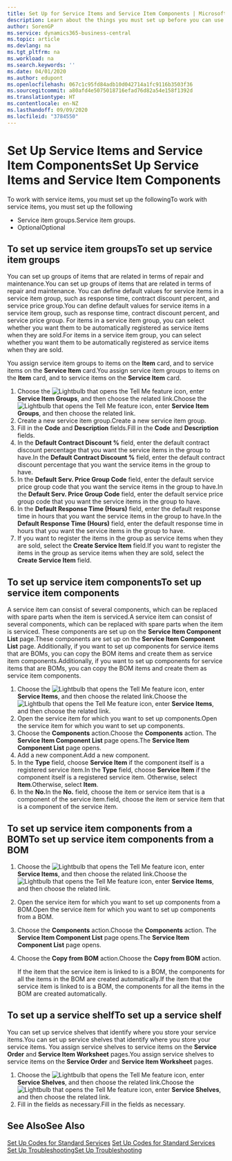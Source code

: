```yaml
---
title: Set Up for Service Items and Service Item Components | Microsoft Docs
description: Learn about the things you must set up before you can use service items, including default values such as response time, contract discount percent, and service price group.
author: SorenGP
ms.service: dynamics365-business-central
ms.topic: article
ms.devlang: na
ms.tgt_pltfrm: na
ms.workload: na
ms.search.keywords: ''
ms.date: 04/01/2020
ms.author: edupont
ms.openlocfilehash: 067c1c95fd84adb10d042714a1fc9116b3503f36
ms.sourcegitcommit: a80afd4e5075018716efad76d82a54e158f1392d
ms.translationtype: HT
ms.contentlocale: en-NZ
ms.lasthandoff: 09/09/2020
ms.locfileid: "3784550"
---
```

# <a name="set-up-service-items-and-service-item-components"></a><span data-ttu-id="509b0-103">Set Up Service Items and Service Item Components</span><span class="sxs-lookup"><span data-stu-id="509b0-103">Set Up Service Items and Service Item Components</span></span>
<span data-ttu-id="509b0-104">To work with service items, you must set up the following</span><span class="sxs-lookup"><span data-stu-id="509b0-104">To work with service items, you must set up the following</span></span>

* <span data-ttu-id="509b0-105">Service item groups.</span><span class="sxs-lookup"><span data-stu-id="509b0-105">Service item groups.</span></span>
* <span data-ttu-id="509b0-106">Optional</span><span class="sxs-lookup"><span data-stu-id="509b0-106">Optional</span></span>

## <a name="to-set-up-service-item-groups"></a><span data-ttu-id="509b0-107">To set up service item groups</span><span class="sxs-lookup"><span data-stu-id="509b0-107">To set up service item groups</span></span>
<span data-ttu-id="509b0-108">You can set up groups of items that are related in terms of repair and maintenance.</span><span class="sxs-lookup"><span data-stu-id="509b0-108">You can set up groups of items that are related in terms of repair and maintenance.</span></span> <span data-ttu-id="509b0-109">You can define default values for service items in a service item group, such as response time, contract discount percent, and service price group.</span><span class="sxs-lookup"><span data-stu-id="509b0-109">You can define default values for service items in a service item group, such as response time, contract discount percent, and service price group.</span></span> <span data-ttu-id="509b0-110">For items in a service item group, you can select whether you want them to be automatically registered as service items when they are sold.</span><span class="sxs-lookup"><span data-stu-id="509b0-110">For items in a service item group, you can select whether you want them to be automatically registered as service items when they are sold.</span></span>  

<span data-ttu-id="509b0-111">You assign service item groups to items on the **Item** card, and to service items on the **Service Item** card.</span><span class="sxs-lookup"><span data-stu-id="509b0-111">You assign service item groups to items on the **Item** card, and to service items on the **Service Item** card.</span></span>  

1. <span data-ttu-id="509b0-112">Choose the ![Lightbulb that opens the Tell Me feature](media/ui-search/search_small.png "Tell me what you want to do") icon, enter **Service Item Groups**, and then choose the related link.</span><span class="sxs-lookup"><span data-stu-id="509b0-112">Choose the ![Lightbulb that opens the Tell Me feature](media/ui-search/search_small.png "Tell me what you want to do") icon, enter **Service Item Groups**, and then choose the related link.</span></span>  
2. <span data-ttu-id="509b0-113">Create a new service item group.</span><span class="sxs-lookup"><span data-stu-id="509b0-113">Create a new service item group.</span></span>  
3. <span data-ttu-id="509b0-114">Fill in the **Code** and **Description** fields.</span><span class="sxs-lookup"><span data-stu-id="509b0-114">Fill in the **Code** and **Description** fields.</span></span>  
4. <span data-ttu-id="509b0-115">In the **Default Contract Discount %** field, enter the default contract discount percentage that you want the service items in the group to have.</span><span class="sxs-lookup"><span data-stu-id="509b0-115">In the **Default Contract Discount %** field, enter the default contract discount percentage that you want the service items in the group to have.</span></span>  
5. <span data-ttu-id="509b0-116">In the **Default Serv. Price Group Code** field, enter the default service price group code that you want the service items in the group to have.</span><span class="sxs-lookup"><span data-stu-id="509b0-116">In the **Default Serv. Price Group Code** field, enter the default service price group code that you want the service items in the group to have.</span></span>  
6. <span data-ttu-id="509b0-117">In the **Default Response Time (Hours)** field, enter the default response time in hours that you want the service items in the group to have.</span><span class="sxs-lookup"><span data-stu-id="509b0-117">In the **Default Response Time (Hours)** field, enter the default response time in hours that you want the service items in the group to have.</span></span>  
7. <span data-ttu-id="509b0-118">If you want to register the items in the group as service items when they are sold, select the **Create Service Item** field.</span><span class="sxs-lookup"><span data-stu-id="509b0-118">If you want to register the items in the group as service items when they are sold, select the **Create Service Item** field.</span></span>  

## <a name="to-set-up-service-item-components"></a><span data-ttu-id="509b0-119">To set up service item components</span><span class="sxs-lookup"><span data-stu-id="509b0-119">To set up service item components</span></span>
<span data-ttu-id="509b0-120">A service item can consist of several components, which can be replaced with spare parts when the item is serviced.</span><span class="sxs-lookup"><span data-stu-id="509b0-120">A service item can consist of several components, which can be replaced with spare parts when the item is serviced.</span></span> <span data-ttu-id="509b0-121">These components are set up on the **Service Item Component List** page.</span><span class="sxs-lookup"><span data-stu-id="509b0-121">These components are set up on the **Service Item Component List** page.</span></span> <span data-ttu-id="509b0-122">Additionally, if you want to set up components for service items that are BOMs, you can copy the BOM items and create them as service item components.</span><span class="sxs-lookup"><span data-stu-id="509b0-122">Additionally, if you want to set up components for service items that are BOMs, you can copy the BOM items and create them as service item components.</span></span>

1. <span data-ttu-id="509b0-123">Choose the ![Lightbulb that opens the Tell Me feature](media/ui-search/search_small.png "Tell me what you want to do") icon, enter **Service Items**, and then choose the related link.</span><span class="sxs-lookup"><span data-stu-id="509b0-123">Choose the ![Lightbulb that opens the Tell Me feature](media/ui-search/search_small.png "Tell me what you want to do") icon, enter **Service Items**, and then choose the related link.</span></span>
2. <span data-ttu-id="509b0-124">Open the service item for which you want to set up components.</span><span class="sxs-lookup"><span data-stu-id="509b0-124">Open the service item for which you want to set up components.</span></span>  
3. <span data-ttu-id="509b0-125">Choose the **Components** action.</span><span class="sxs-lookup"><span data-stu-id="509b0-125">Choose the **Components** action.</span></span> <span data-ttu-id="509b0-126">The **Service Item Component List** page opens.</span><span class="sxs-lookup"><span data-stu-id="509b0-126">The **Service Item Component List** page opens.</span></span>  
4. <span data-ttu-id="509b0-127">Add a new component.</span><span class="sxs-lookup"><span data-stu-id="509b0-127">Add a new component.</span></span>  
5. <span data-ttu-id="509b0-128">In the **Type** field, choose **Service Item** if the component itself is a registered service item.</span><span class="sxs-lookup"><span data-stu-id="509b0-128">In the **Type** field, choose **Service Item** if the component itself is a registered service item.</span></span> <span data-ttu-id="509b0-129">Otherwise, select **Item**.</span><span class="sxs-lookup"><span data-stu-id="509b0-129">Otherwise, select **Item**.</span></span>  
6. <span data-ttu-id="509b0-130">In the **No.**</span><span class="sxs-lookup"><span data-stu-id="509b0-130">In the **No.**</span></span> <span data-ttu-id="509b0-131">field, choose the item or service item that is a component of the service item.</span><span class="sxs-lookup"><span data-stu-id="509b0-131">field, choose the item or service item that is a component of the service item.</span></span>  

## <a name="to-set-up-service-item-components-from-a-bom"></a><span data-ttu-id="509b0-132">To set up service item components from a BOM</span><span class="sxs-lookup"><span data-stu-id="509b0-132">To set up service item components from a BOM</span></span>
1.  <span data-ttu-id="509b0-133">Choose the ![Lightbulb that opens the Tell Me feature](media/ui-search/search_small.png "Tell me what you want to do") icon, enter **Service Items**, and then choose the related link.</span><span class="sxs-lookup"><span data-stu-id="509b0-133">Choose the ![Lightbulb that opens the Tell Me feature](media/ui-search/search_small.png "Tell me what you want to do") icon, enter **Service Items**, and then choose the related link.</span></span>  
2. <span data-ttu-id="509b0-134">Open the service item for which you want to set up components from a BOM.</span><span class="sxs-lookup"><span data-stu-id="509b0-134">Open the service item for which you want to set up components from a BOM.</span></span>  
3. <span data-ttu-id="509b0-135">Choose the **Components** action.</span><span class="sxs-lookup"><span data-stu-id="509b0-135">Choose the **Components** action.</span></span> <span data-ttu-id="509b0-136">The **Service Item Component List** page opens.</span><span class="sxs-lookup"><span data-stu-id="509b0-136">The **Service Item Component List** page opens.</span></span>  
4. <span data-ttu-id="509b0-137">Choose the **Copy from BOM** action.</span><span class="sxs-lookup"><span data-stu-id="509b0-137">Choose the **Copy from BOM** action.</span></span>  

    <span data-ttu-id="509b0-138">If the item that the service item is linked to is a BOM, the components for all the items in the BOM are created automatically.</span><span class="sxs-lookup"><span data-stu-id="509b0-138">If the item that the service item is linked to is a BOM, the components for all the items in the BOM are created automatically.</span></span>  

## <a name="to-set-up-a-service-shelf"></a><span data-ttu-id="509b0-139">To set up a service shelf</span><span class="sxs-lookup"><span data-stu-id="509b0-139">To set up a service shelf</span></span>
<span data-ttu-id="509b0-140">You can set up service shelves that identify where you store your service items.</span><span class="sxs-lookup"><span data-stu-id="509b0-140">You can set up service shelves that identify where you store your service items.</span></span> <span data-ttu-id="509b0-141">You assign service shelves to service items on the **Service Order** and **Service Item Worksheet** pages.</span><span class="sxs-lookup"><span data-stu-id="509b0-141">You assign service shelves to service items on the **Service Order** and **Service Item Worksheet** pages.</span></span>  

1. <span data-ttu-id="509b0-142">Choose the ![Lightbulb that opens the Tell Me feature](media/ui-search/search_small.png "Tell me what you want to do") icon, enter **Service Shelves**, and then choose the related link.</span><span class="sxs-lookup"><span data-stu-id="509b0-142">Choose the ![Lightbulb that opens the Tell Me feature](media/ui-search/search_small.png "Tell me what you want to do") icon, enter **Service Shelves**, and then choose the related link.</span></span>
2. <span data-ttu-id="509b0-143">Fill in the fields as necessary.</span><span class="sxs-lookup"><span data-stu-id="509b0-143">Fill in the fields as necessary.</span></span>

## <a name="see-also"></a><span data-ttu-id="509b0-144">See Also</span><span class="sxs-lookup"><span data-stu-id="509b0-144">See Also</span></span>
<span data-ttu-id="509b0-145">[Set Up Codes for Standard Services](service-how-setup-service-coding.md) </span><span class="sxs-lookup"><span data-stu-id="509b0-145">[Set Up Codes for Standard Services](service-how-setup-service-coding.md) </span></span>  
[<span data-ttu-id="509b0-146">Set Up Troubleshooting</span><span class="sxs-lookup"><span data-stu-id="509b0-146">Set Up Troubleshooting</span></span>](service-how-setup-troubleshooting.md)
